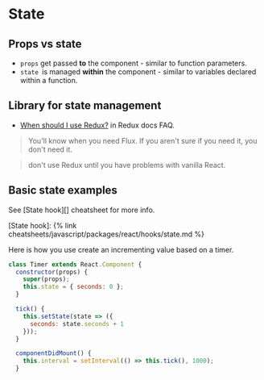 # State

## Props vs state

- `props` get passed **to** the component - similar to function parameters.
- `state `is managed **within** the component - similar to variables declared within a function.


## Library for state management

- [When should I use Redux?](https://redux.js.org/faq/general#when-should-i-use-redux) in Redux docs FAQ.

> You'll know when you need Flux. If you aren't sure if you need it, you don't need it.

> don't use Redux until you have problems with vanilla React.


## Basic state examples

See [State hook][] cheatsheet for more info.

[State hook]: {% link cheatsheets/javascript/packages/react/hooks/state.md %}

Here is how you use create an incrementing value based on a timer.

```jsx
class Timer extends React.Component {
  constructor(props) {
    super(props);
    this.state = { seconds: 0 };
  }

  tick() {
    this.setState(state => ({
      seconds: state.seconds + 1
    }));
  }

  componentDidMount() {
    this.interval = setInterval(() => this.tick(), 1000);
  }
```
